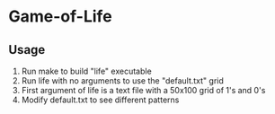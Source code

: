 # Game-of-Life
## Usage
1. Run make to build "life" executable
2. Run life with no arguments to use the "default.txt" grid
3. First argument of life is a text file with a 50x100 grid of 1's and 0's
4. Modify default.txt to see different patterns
